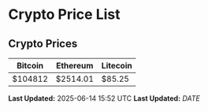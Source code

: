 # Crypto Price List

## Crypto Prices
| Bitcoin | Ethereum | Litecoin |
| ------- | -------- | -------- |
| $104812 | $2514.01 | $85.25 |
**Last Updated:** 2025-06-14 15:52 UTC
**Last Updated:** $DATE$

